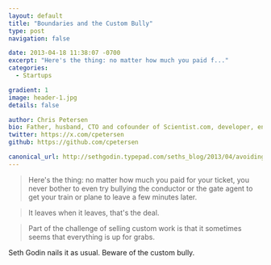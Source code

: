 ```yaml
---
layout: default
title: "Boundaries and the Custom Bully"
type: post
navigation: false

date: 2013-04-18 11:38:07 -0700
excerpt: "Here's the thing: no matter how much you paid f..."
categories:
  - Startups

gradient: 1
image: header-1.jpg
details: false

author: Chris Petersen
bio: Father, husband, CTO and cofounder of Scientist.com, developer, entrepreneur and technologist.
twitter: https://x.com/cpetersen
github: https://github.com/cpetersen

canonical_url: http://sethgodin.typepad.com/seths_blog/2013/04/avoiding-the-custom-bully.html
---
```





 >  Here's the thing: no matter how much you paid for your ticket, you never bother to even try bullying the conductor or the gate agent to get your train or plane to leave a few minutes later.

 >
 >
 > It leaves when it leaves, that's the deal.

 >
 >
 > Part of the challenge of selling custom work is that it sometimes seems that everything is up for grabs.

 Seth Godin nails it as usual. Beware of the custom bully.

